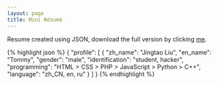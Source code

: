 ```yaml
---
layout: page
title: Mini Résumé
---
```


Resume created using JSON, download the full version by clicking <a href="/assets/resume.json" target="_blank">me</a>.

{% highlight json %}
{
	"profile": [
		{
			"zh_name": "Jingtao Liu",
			"en_name": "Tommy",
			"gender": "male",
			"identification": "student, hacker",
			"programming": "HTML > CSS > PHP > JavaScript > Python > C++",
			"language": "zh_CN, en, ru"
		}
	]
}
{% endhighlight %}
